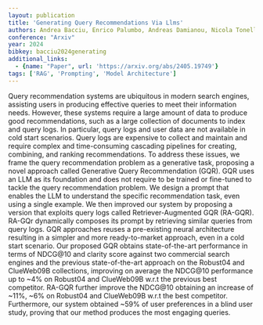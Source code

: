 ```yaml
---
layout: publication
title: 'Generating Query Recommendations Via Llms'
authors: Andrea Bacciu, Enrico Palumbo, Andreas Damianou, Nicola Tonellotto, Fabrizio Silvestri
conference: "Arxiv"
year: 2024
bibkey: bacciu2024generating
additional_links:
  - {name: "Paper", url: 'https://arxiv.org/abs/2405.19749'}
tags: ['RAG', 'Prompting', 'Model Architecture']
---
```

Query recommendation systems are ubiquitous in modern search engines,
assisting users in producing effective queries to meet their information needs.
However, these systems require a large amount of data to produce good
recommendations, such as a large collection of documents to index and query
logs. In particular, query logs and user data are not available in cold start
scenarios. Query logs are expensive to collect and maintain and require complex
and time-consuming cascading pipelines for creating, combining, and ranking
recommendations. To address these issues, we frame the query recommendation
problem as a generative task, proposing a novel approach called Generative
Query Recommendation (GQR). GQR uses an LLM as its foundation and does not
require to be trained or fine-tuned to tackle the query recommendation problem.
We design a prompt that enables the LLM to understand the specific
recommendation task, even using a single example. We then improved our system
by proposing a version that exploits query logs called Retriever-Augmented GQR
(RA-GQR). RA-GQr dynamically composes its prompt by retrieving similar queries
from query logs. GQR approaches reuses a pre-existing neural architecture
resulting in a simpler and more ready-to-market approach, even in a cold start
scenario. Our proposed GQR obtains state-of-the-art performance in terms of
NDCG@10 and clarity score against two commercial search engines and the
previous state-of-the-art approach on the Robust04 and ClueWeb09B collections,
improving on average the NDCG@10 performance up to ~4% on Robust04 and
ClueWeb09B w.r.t the previous best competitor. RA-GQR further improve the
NDCG@10 obtaining an increase of ~11%, ~6% on Robust04 and ClueWeb09B w.r.t
the best competitor. Furthermore, our system obtained ~59% of user preferences
in a blind user study, proving that our method produces the most engaging
queries.
